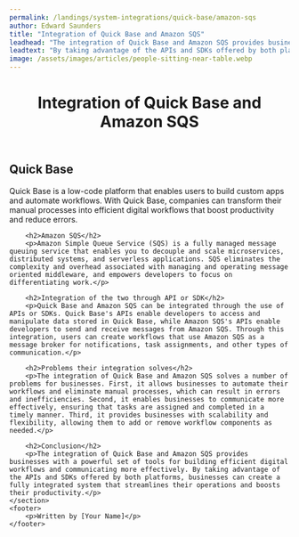 ```yaml
---
permalink: /landings/system-integrations/quick-base/amazon-sqs
author: Edward Saunders
title: "Integration of Quick Base and Amazon SQS"
leadhead: "The integration of Quick Base and Amazon SQS provides businesses with a powerful set of tools for building efficient digital workflows and communicating more effectively"
leadtext: "By taking advantage of the APIs and SDKs offered by both platforms, businesses can create a fully integrated system that streamlines their operations and boosts their productivity."
image: /assets/images/articles/people-sitting-near-table.webp
---
```

<div class="arttext">	<header>
		<h1>Integration of Quick Base and Amazon SQS</h1>
	</header>
	<section>
		<h2>Quick Base</h2>
		<p>Quick Base is a low-code platform that enables users to build custom apps and automate workflows. With Quick Base, companies can transform their manual processes into efficient digital workflows that boost productivity and reduce errors.</p>

		<h2>Amazon SQS</h2>
		<p>Amazon Simple Queue Service (SQS) is a fully managed message queuing service that enables you to decouple and scale microservices, distributed systems, and serverless applications. SQS eliminates the complexity and overhead associated with managing and operating message oriented middleware, and empowers developers to focus on differentiating work.</p>

		<h2>Integration of the two through API or SDK</h2>
		<p>Quick Base and Amazon SQS can be integrated through the use of APIs or SDKs. Quick Base's APIs enable developers to access and manipulate data stored in Quick Base, while Amazon SQS's APIs enable developers to send and receive messages from Amazon SQS. Through this integration, users can create workflows that use Amazon SQS as a message broker for notifications, task assignments, and other types of communication.</p>

		<h2>Problems their integration solves</h2>
		<p>The integration of Quick Base and Amazon SQS solves a number of problems for businesses. First, it allows businesses to automate their workflows and eliminate manual processes, which can result in errors and inefficiencies. Second, it enables businesses to communicate more effectively, ensuring that tasks are assigned and completed in a timely manner. Third, it provides businesses with scalability and flexibility, allowing them to add or remove workflow components as needed.</p>

		<h2>Conclusion</h2>
		<p>The integration of Quick Base and Amazon SQS provides businesses with a powerful set of tools for building efficient digital workflows and communicating more effectively. By taking advantage of the APIs and SDKs offered by both platforms, businesses can create a fully integrated system that streamlines their operations and boosts their productivity.</p>
	</section>
	<footer>
		<p>Written by [Your Name]</p>
	</footer>
</div>